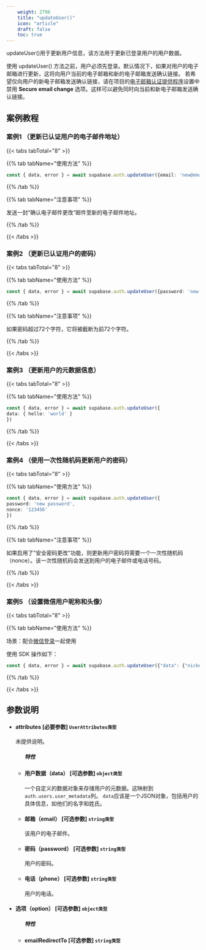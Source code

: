 ```yaml
---
    weight: 2796
    title: "updateUser()"
    icon: "article"
    draft: false
    toc: true
---
```



updateUser()用于更新用户信息，该方法用于更新已登录用户的用户数据。

使用 updateUser() 方法之前，用户必须先登录。默认情况下，如果对用户的电子邮箱进行更新，这将向用户当前的电子邮箱和新的电子邮箱发送确认链接。
若希望仅向用户的新电子邮箱发送确认链接，请在项目的[电子邮箱认证提供程序](https://cloud.memfiredb.com/db)设置中禁用 **Secure email change** 选项。这样可以避免同时向当前和新电子邮箱发送确认链接。


## 案例教程
### 案例1 （更新已认证用户的电子邮件地址）

{{< tabs tabTotal="8" >}}


{{% tab tabName="使用方法" %}}



  ```ts
const { data, error } = await supabase.auth.updateUser({email: 'new@email.com'})
  ```



{{% /tab %}}

{{% tab tabName="注意事项" %}}



发送一封“确认电子邮件更改”邮件至新的电子邮件地址。



{{% /tab %}}


{{< /tabs >}}


### 案例2 （更新已认证用户的密码）

{{< tabs tabTotal="8" >}}


{{% tab tabName="使用方法" %}}



  ```ts
const { data, error } = await supabase.auth.updateUser({password: 'new password'})
  ```
  


{{% /tab %}}

{{% tab tabName="注意事项" %}}



如果密码超过72个字符，它将被截断为前72个字符。



{{% /tab %}}


{{< /tabs >}}


### 案例3 （更新用户的元数据信息）

{{< tabs tabTotal="8" >}}


{{% tab tabName="使用方法" %}}



  ```ts
const { data, error } = await supabase.auth.updateUser({
  data: { hello: 'world' }
})
  ```
  


{{% /tab %}}



{{< /tabs >}}


### 案例4 （使用一次性随机码更新用户的密码）

{{< tabs tabTotal="8" >}}


{{% tab tabName="使用方法" %}}



  ```ts
const { data, error } = await supabase.auth.updateUser({
  password: 'new password',
  nonce: '123456'
})
  ```
  


{{% /tab %}}

{{% tab tabName="注意事项" %}}



如果启用了"安全密码更改"功能，则更新用户密码将需要一个一次性随机码（nonce）。该一次性随机码会发送到用户的电子邮件或电话号码。



{{% /tab %}}


{{< /tabs >}}


### 案例5 （设置微信用户昵称和头像）

{{< tabs tabTotal="8" >}}


{{% tab tabName="使用方法" %}}



场景：配合[微信登录](/docs/app/auth/mandateswechatAuth)一起使用

使用 SDK 操作如下：

  ```ts
const { data, error } = await supabase.auth.updateUser({"data": {"nickname": "张三", "arvatar": "url_of_arvatar"}})
 
  ```
  


{{% /tab %}}

{{< /tabs >}}


## 参数说明


<ul className="method-list-group">
  
<li className="method-list-item">
  <h4 className="method-list-item-label">
    <span className="method-list-item-label-name">
      attributes
    </span>
    <span className="method-list-item-label-badge required">
      [必要参数]
    </span>
    <span className="method-list-item-validation">
      <code>UserAttributes类型</code>
    </span>
  </h4>
  <div class="method-list-item-description">

未提供说明。

  </div>
  
<ul className="method-list-group">
  <h5 class="method-list-title method-list-title-isChild expanded">特性</h5>

<li className="method-list-item">
  <h4 className="method-list-item-label">
    <span className="method-list-item-label-name">
      用户数据（data）
    </span>
    <span className="method-list-item-label-badge false">
      [可选参数]
    </span>
    <span className="method-list-item-validation">
      <code>object类型</code>
    </span>
  </h4>
  <div class="method-list-item-description">

一个自定义的数据对象来存储用户的元数据。这映射到`auth.users.user_metadata`列。
`data`应该是一个JSON对象，包括用户的具体信息，如他们的名字和姓氏。

  </div>
  
</li>


<li className="method-list-item">
  <h4 className="method-list-item-label">
    <span className="method-list-item-label-name">
      邮箱（email）
    </span>
    <span className="method-list-item-label-badge false">
      [可选参数]
    </span>
    <span className="method-list-item-validation">
      <code>string类型</code>
    </span>
  </h4>
  <div class="method-list-item-description">

该用户的电子邮件。

  </div>
  
</li>


<li className="method-list-item">
  <h4 className="method-list-item-label">
    <span className="method-list-item-label-name">
      密码（password）
    </span>
    <span className="method-list-item-label-badge false">
      [可选参数]
    </span>
    <span className="method-list-item-validation">
      <code>string类型</code>
    </span>
  </h4>
  <div class="method-list-item-description">

用户的密码。

  </div>
  
</li>


<li className="method-list-item">
  <h4 className="method-list-item-label">
    <span className="method-list-item-label-name">
      电话（phone）
    </span>
    <span className="method-list-item-label-badge false">
      [可选参数]
    </span>
    <span className="method-list-item-validation">
      <code>string类型</code>
    </span>
  </h4>
  <div class="method-list-item-description">

用户的电话。

  </div>
  
</li>

</ul>

</li>





<li className="method-list-item">
  <h4 className="method-list-item-label">
    <span className="method-list-item-label-name">
      选项（option）
    </span>
    <span className="method-list-item-label-badge required">
      [可选参数]
    </span>
    <span className="method-list-item-validation">
      <code>object类型</code>
    </span>
  </h4>
  
<ul className="method-list-group">
  <h5 class="method-list-title method-list-title-isChild expanded">特性</h5>

<li className="method-list-item">
  <h4 className="method-list-item-label">
    <span className="method-list-item-label-name">
      emailRedirectTo
    </span>
    <span className="method-list-item-label-badge false">
      [可选参数]
    </span>
    <span className="method-list-item-validation">
      <code>string类型</code>
    </span>
  </h4>
  
</li>


</ul>
</li>

</ul>